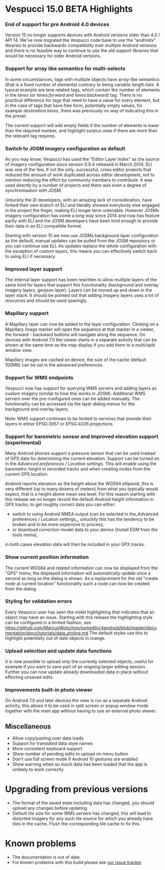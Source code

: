 # Vespucci 15.0 BETA Highlights

### End of support for pre Android 4.0 devices

Version 15 no longer supports devices with Android versions older than 4.0 / API 14. We've now migrated the Vespucci code base to use the "androidx" libraries to provide backwards compatibility over multiple Android versions and there is no feasible way to continue to use the old support libraries that would be necessary for older Android versions.  

### Support for array like semantics for multi-selects

In some circumstances, tags with multiple objects have array-like semantics (that is a fixed number of elements) contrary to being variable length lists. A typical example are lane related tags, which contain the number of elements in the _lanes_ (or _lanes:forward_ and _lanes:backward_) tag. There is no practical difference for tags that need to have a value for every element, but in the case of tags that have free form, potentially empty values, for example _destination:lanes_, there was previously no way of indicating this in the preset.

The current support will add empty fields if the number of elements is lower than the required number, and highlight surplus ones if there are more than the relevant tag requires.  

### Switch to JOSM imagery configuration as default

As you may know, Vespucci has used the "Editor Layer Index" as the source of imagery configuration since version 0.9.4 released in March 2014. ELI was one of the few, if not the only, successful, cross editor projects that reduced the amount of work duplicated across editor development, not to mention reducing the effort by community members to contribute. It was used directly by a number of projects and there was even a degree of synchronisation with JOSM.

Unluckily the iD developers, with an amazing lack of consideration, have forked their own branch of ELI and literally showed everybody else engaged in the project the finger, making ELI longer term untenable. However JOSMs imagery configuration has come a long way since 2014 and now has feature parity with ELI and the JOSM developers have been kind enough to provide their data in an ELI compatible format.             

Starting with version 15 we now use JOSMs background layer configuration as the default, manual updates can be pulled from the JOSM repository or you can continue use ELI. As updates replace the whole configuration with the exception of custom layers, this means you can effectively switch back to using ELI if necessary.

### Improved layer support

The internal layer support has been rewritten to allow multiple layers of the same kind for layers that support this functionality (background and overlay imagery layers, geojson layer). Layers can be moved up and down in the layer stack. It should be pointed out that adding imagery layers uses a lot of resources and should be used sparingly.

### Mapillary support

A Mapillary layer can now be added to the layer configuration. Clicking on a Mapillary image marker will open the sequence at that marker in a viewer, the forward - backward buttons will navigate along the sequence. On devices with Android 7.0 the viewer starts in a separate activity that can be shown at the same time as the map display if you add them to a multi/split window view. 

Mapillary images are cached on device, the size of the cache (default 100MB) can be set in the advanced preferences.

### Support for WMS endpoints

Vespucci now has support for querying WMS servers and adding layers as custom imagery (similar to how this works in JOSM). Additional WMS servers over the pre-configured ones can be added manually. The functionality can be accessed via the layer dialog menus for the background and overlay layers.

Note: WMS support continues to be limited to services that provide their layers in either EPSG:3957 or EPSG:4326 projections. 

### Support for barometric sensor and improved elevation support (experimental)

Many Android phones support a pressure sensor that can be used instead of GPS data for determining the current elevation. Support can be turned on in the _Advanced preferences / Location settings_. This will enable using the barometric height in recorded tracks and when creating nodes from the current GPS location.

Android reports elevation as the height about the WGS94 ellipsoid, this is very different (up to many dozens of meters) from what you typically would expect, that is a height above mean sea level. For this reason starting with this release we no longer record the default Android height information in GPX tracks, to get roughly correct data you can either:

* switch to using Android NMEA output (can be selected in the_Advanced preferences / Location settings_, unluckily this has the tendency to be broken and to be more expensive to process,
* or download correction model data to your device (_Install EGM_ from the tools menu),

in both cases elevation data will then be included in your GPX tracks.

### Show current position information

The current WGS84 and related information can now be displayed from the "GPS" menu, the displayed information will automatically update once a second as long as the dialog is shown. As a replacement for the old "create node at current location" functionality such a node can now be created from the dialog.

### Styling for validation errors

Every Vespucci user has seen the violet highlighting that indicates that an object may have an issue. Starting with this release the highlighting style can be configured in a limited fashion, see https://github.com/MarcusWolschon/osmeditor4android/blob/master/documentation/docs/tutorials/data_styling.md The default styles use this to highlight potentially out of date objects in orange.

### Upload selection and update data functions

It is now possible to upload only the currently selected objects, useful for example if you want to save part of an ongoing larger editing session. Further you can now update already downloaded data in place without effecting unsaved edits.
 
### Improvements built-in photo viewer

On Android 7.0 and later devices the view is run as a separate Android activity, this allows it to be used in split screen or popup window mode together with the main app without having to use an external photo viewer.

## Miscellaneous

* Allow copy/pasting over data loads
* Support for translated data style names
* More consistent keyboard support
* Show number of pending edits to upload on menu button 
* Don't use full screen mode if Android 10 gestures are enabled
* Show warning when so much data has been loaded that the app is unlikely to work correctly

# Upgrading from previous versions

* The format of the saved state including data has changed, you should upload any changes before updating.
* Default tile size for some WMS servers has changed, this will lead to distorted imagery for any such tile source for which you already have tiles in the cache. Flush the corresponding tile cache to fix this.

# Known problems

* The documentation is out of date.
* For known problems with this build please see [our issue tracker](https://github.com/MarcusWolschon/osmeditor4android/issues)

